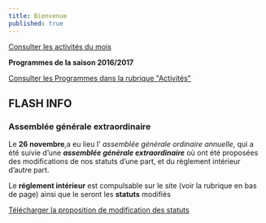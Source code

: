 ```yaml
---
title: Bienvenue
published: true
---
```


<p><a href="/pages/activites-du-mois.html" class="bouton">Consulter les activités du mois</a></p>  

**Programmes de la saison 2016/2017**

[Consulter les Programmes dans la rubrique "Activités"](/pages/activites.html)




## FLASH INFO    

 

 



###  Assemblée générale extraordinaire

Le **26  novembre**,a eu lieu l' _assemblée générale ordinaire annuelle_, qui a été suivie d’une _**assemblée générale extraordinaire**_ où ont été proposées des modifications de nos statuts d’une part, et du règlement intérieur d’autre part.

Le **réglement intérieur** est compulsable sur le site (voir la rubrique en bas de page) ainsi que le seront les **statuts** modifiés 

[Télécharger la proposition de modification des statuts](/fichiers/161115-proposition-de-modifications-des-statuts.pdf)
